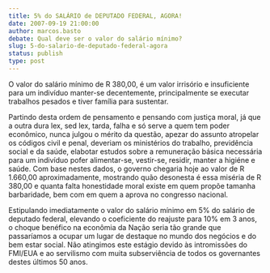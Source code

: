 ```yaml
---
title: 5% do SALÁRIO de DEPUTADO FEDERAL, AGORA!
date: 2007-09-19 21:00:00
author: marcos.basto
debate: Qual deve ser o valor do salário mínimo?
slug: 5-do-salario-de-deputado-federal-agora
status: publish 
type: post
---
```


O valor do salário mínimo de R 380,00, é um valor irrisório e insuficiente para um indivíduo manter-se decentemente, principalmente se executar trabalhos pesados e tiver família para sustentar.  

Partindo desta ordem de pensamento e pensando com justiça moral, já que a outra dura lex, sed lex, tarda, falha e só serve a quem tem poder econômico, nunca julgou o mérito da questão, apezar do assunto atropelar os códigos civil e penal, deveriam os ministérios do trabalho, previdência social e da saúde, elabotar estudos sobre a remuneração básica necessária para um indivíduo pofer alimentar-se, vestir-se, residir, manter a higiéne e saúde. Com base nestes dados, o governo chegaria hoje ao valor de R 1.660,00 aproximadamente, mostrando quão desonesta é essa miséria de R 380,00 e quanta falta honestidade moral existe em quem propõe tamanha barbaridade, bem com em quem a aprova no congresso nacional.  

Estipulando imediatamente o valor do salário mínimo em 5% do salário de deputado federal, elevando o coeficiente do reajuste para 10% em 3 anos, o choque benéfico na econômia da Nação seria tão grande que passaríamos a ocupar um lugar de destaque no mundo dos negócios e do bem estar social. Não atingimos este estágio devido às intromissões do FMI/EUA e ao servilismo com muita subserviência de todos os governantes destes últimos 50 anos.
